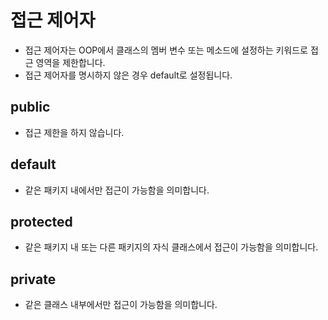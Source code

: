 # 접근 제어자
* 접근 제어자는 OOP에서 클래스의 멤버 변수 또는 메소드에 설정하는 키워드로 접근 영역을 제한합니다.
* 접근 제어자를 명시하지 않은 경우 default로 설정됩니다.

## public
* 접근 제한을 하지 않습니다.

## default
* 같은 패키지 내에서만 접근이 가능함을 의미합니다.

## protected
* 같은 패키지 내 또는 다른 패키지의 자식 클래스에서 접근이 가능함을 의미합니다.

## private
* 같은 클래스 내부에서만 접근이 가능함을 의미합니다.